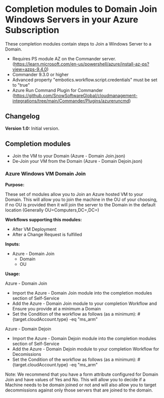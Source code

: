# Completion modules to Domain Join Windows Servers in your Azure Subscription

These completion modules contain steps to Join a Windows Server to a Domain.
 - Requires PS module AZ on the Commander server. (https://learn.microsoft.com/en-us/powershell/azure/install-az-ps?view=azps-9.4.0) 
 - Commander 9.3.0 or higher
 - Advanced property "embotics.workflow.script.credentials" must be set to "true"
 - Azure Run Command Plugin for Commander (https://github.com/SnowSoftwareGlobal/cloudmanagement-integrations/tree/main/Commander/Plugins/azureruncmd)

## Changelog

**Version 1.0:** Initial version.

## Completion modules
+ Join the VM to your Domain (Azure - Domain Join.json)
+ De-Join your VM from the Domain (Azure - Domain Dejoin.json)

### Azure Windows VM Domain Join
**Purpose:** 

These set of modules allow you to Join an Azure hosted VM to your Domain.  This will allow you to join the machine in the OU of your choosing, if no OU is provided then it will join the server to the Domain in the default location (Generally OU=Computers,DC=<Domain>,DC=<Domain>)

**Workflows supporting this modules:**

  * After VM Deployment
  * After a Change Request is fulfilled

**Inputs:**
  * Azure - Domain Join
    *  Domain
	*  OU
     

**Usage:**

Azure - Domain Join

- Import the Azure - Domain Join module into the completion modules section of Self-Service
- Add the Azure - Domain Join module to your completion Workflow and Ensure you provide at a minimum a Domain
- Set the Condition of the workflow as follows (as a minimum):  #{target.cloudAccount.type} -eq "ms_arm"

Azure - Domain Dejoin

- Import the Azure - Domain Dejoin module into the completion modules section of Self-Service
- Add the Azure - Domain Dejoin module to your completion Workflow for Decomissions
- Set the Condition of the workflow as follows (as a minimum):  #{target.cloudAccount.type} -eq "ms_arm"

Note:  We recommend that you have a form attribute configured for Domain Join and have values of Yes and No. This will allow you to decide if a Machine needs to be domain joined or not and will also allow you to target decommissions against only those servers that are joined to the domain.
